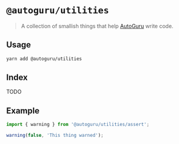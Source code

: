 # `@autoguru/utilities`

> A collection of smallish things that help [AutoGuru](https://www.autoguru.com.au/) write code.

## Usage

```sh
yarn add @autoguru/utilities
```

## Index

TODO

## Example

```js
import { warning } from '@autoguru/utilities/assert';

warning(false, 'This thing warned');
```
